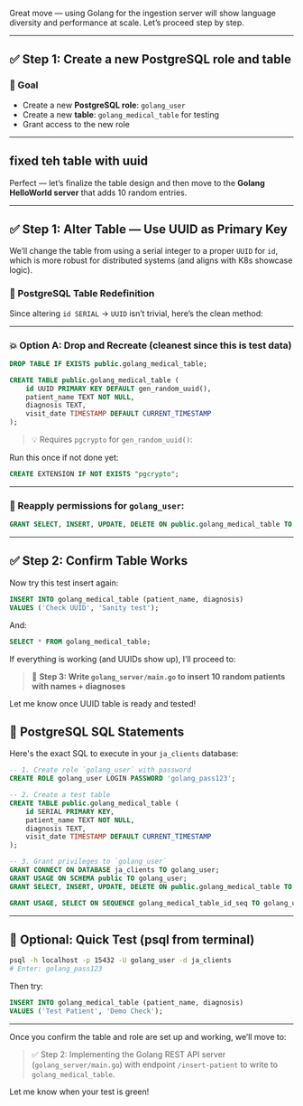 Great move — using Golang for the ingestion server will show language diversity and performance at scale. Let’s proceed step by step.

---

## ✅ Step 1: Create a new PostgreSQL role and table

### 🎯 Goal

* Create a new **PostgreSQL role**: `golang_user`
* Create a new **table**: `golang_medical_table` for testing
* Grant access to the new role


---
## fixed teh table with uuid

Perfect — let’s finalize the table design and then move to the **Golang HelloWorld server** that adds 10 random entries.

---

## ✅ Step 1: Alter Table — Use UUID as Primary Key

We’ll change the table from using a serial integer to a proper `UUID` for `id`, which is more robust for distributed systems (and aligns with K8s showcase logic).

### 🔄 PostgreSQL Table Redefinition

Since altering `id SERIAL` → `UUID` isn’t trivial, here’s the clean method:

---

### 💥 Option A: Drop and Recreate (cleanest since this is test data)

```sql
DROP TABLE IF EXISTS public.golang_medical_table;

CREATE TABLE public.golang_medical_table (
    id UUID PRIMARY KEY DEFAULT gen_random_uuid(),
    patient_name TEXT NOT NULL,
    diagnosis TEXT,
    visit_date TIMESTAMP DEFAULT CURRENT_TIMESTAMP
);
```

> 💡 Requires `pgcrypto` for `gen_random_uuid()`:

Run this once if not done yet:

```sql
CREATE EXTENSION IF NOT EXISTS "pgcrypto";
```

---

### 🔐 Reapply permissions for `golang_user`:

```sql
GRANT SELECT, INSERT, UPDATE, DELETE ON public.golang_medical_table TO golang_user;
```

---

## ✅ Step 2: Confirm Table Works

Now try this test insert again:

```sql
INSERT INTO golang_medical_table (patient_name, diagnosis)
VALUES ('Check UUID', 'Sanity test');
```

And:

```sql
SELECT * FROM golang_medical_table;
```

If everything is working (and UUIDs show up), I’ll proceed to:

> 🚀 **Step 3: Write `golang_server/main.go` to insert 10 random patients with names + diagnoses**

Let me know once UUID table is ready and tested!









## 🔧 PostgreSQL SQL Statements

Here's the exact SQL to execute in your `ja_clients` database:

```sql
-- 1. Create role `golang_user` with password
CREATE ROLE golang_user LOGIN PASSWORD 'golang_pass123';

-- 2. Create a test table
CREATE TABLE public.golang_medical_table (
    id SERIAL PRIMARY KEY,
    patient_name TEXT NOT NULL,
    diagnosis TEXT,
    visit_date TIMESTAMP DEFAULT CURRENT_TIMESTAMP
);

-- 3. Grant privileges to `golang_user`
GRANT CONNECT ON DATABASE ja_clients TO golang_user;
GRANT USAGE ON SCHEMA public TO golang_user;
GRANT SELECT, INSERT, UPDATE, DELETE ON public.golang_medical_table TO golang_user;

GRANT USAGE, SELECT ON SEQUENCE golang_medical_table_id_seq TO golang_user;

```

---

## 🧪 Optional: Quick Test (psql from terminal)

```bash
psql -h localhost -p 15432 -U golang_user -d ja_clients
# Enter: golang_pass123
```

Then try:

```sql
INSERT INTO golang_medical_table (patient_name, diagnosis)
VALUES ('Test Patient', 'Demo Check');
```

---

Once you confirm the table and role are set up and working, we’ll move to:

> ✅ Step 2: Implementing the Golang REST API server (`golang_server/main.go`) with endpoint `/insert-patient` to write to `golang_medical_table`.

Let me know when your test is green!

